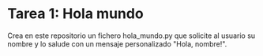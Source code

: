 # Tarea 1: Hola mundo

Crea en este repositorio un fichero hola_mundo.py que solicite al usuario su nombre y lo salude con un mensaje personalizado "Hola, nombre!".